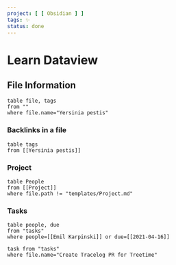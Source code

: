 ```yaml
---
project: [ [ Obsidian ] ]
tags: ✨
status: done
---
```


# Learn Dataview

## File Information

```dataview
table file, tags
from ""
where file.name="Yersinia pestis"
```
	
### Backlinks in a file

```dataview
table tags
from [[Yersinia pestis]]
```

### Project

```dataview
table People
from [[Project]]
where file.path != "templates/Project.md"
```

### Tasks

```dataview
table people, due
from "tasks"
where people=[[Emil Karpinski]] or due=[[2021-04-16]]
```

```dataview
task from "tasks"
where file.name="Create Tracelog PR for Treetime"
```